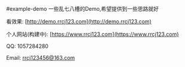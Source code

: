 #example-demo
一些乱七八槽的Demo,希望提供到一些思路就好

看效果:  [http://demo.rrcj123.com](http://demo.rrcj123.com)

个人网站(构建中):  [https://www.rrcj123.com](https://www.rrcj123.com)

QQ:  1057284280

Email:  rrcj123456@163.com

